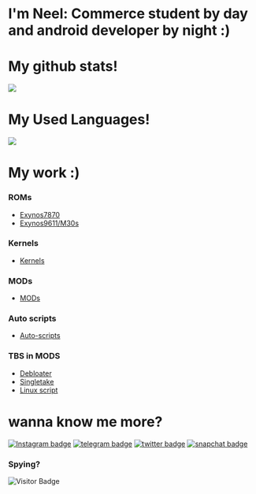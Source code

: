 # I'm Neel: Commerce student by day and android developer by night :)

# My github stats!
<p align="left" >  
  <a href="https://github.com/neel0210/github-readme-stats"> 
<img  src="https://github-readme-stats.vercel.app/api?username=neel0210&&show_icons=true&theme=radical"/>
  </a>
  </p>
  
# My Used Languages!
<p align="left" >   
<img  src="https://github-readme-stats.vercel.app/api/top-langs/?username=neel0210&&show_icons=true&theme=radical"/>
  </p>

# My work :)

### ROMs
- [Exynos7870](https://forum.xda-developers.com/t/rom-10-treble-oneui-2-0-prish-os-j6q-port.4137667/)
- [Exynos9611/M30s](https://forum.xda-developers.com/t/rom-10-oneui-2-stable-prish-os-a50s-port.4159663/)

### Kernels
- [Kernels](https://github.com/orgs/PrishKernel/dashboard) 

### MODs
- [MODs](https://github.com/neel0210/MODS)

### Auto scripts
- [Auto-scripts](https://github.com/neel0210/android_manifest_samsung)

### TBS in MODS
- [Debloater](https://github.com/neel0210/MODS/tree/debloater)
- [Singletake](https://github.com/neel0210/MODS/tree/singletake)
- [Linux script](https://github.com/neel0210/MODS/tree/linux)

# wanna know me more?
[![Instagram badge](https://img.shields.io/badge/neel0210-30302f?style=flat&logo=Instagram)](https://www.Instagram.com/neel_0210)
[![telegram badge](https://img.shields.io/badge/neel0210-30302f?style=flat&logo=telegram)](https://telegram.me/neel0210)
[![twitter badge](https://img.shields.io/badge/neel0210-30302f?style=flat&logo=twitter)](https://twitter.com/neel_0210)
[![snapchat badge](https://img.shields.io/badge/neel0210-30302f?style=flat&logo=snapchat)](https://snapchat.com/neel0210)

### Spying?
![Visitor Badge](https://visitor-badge.laobi.icu/badge?page_id=neel0210.neel0210)
